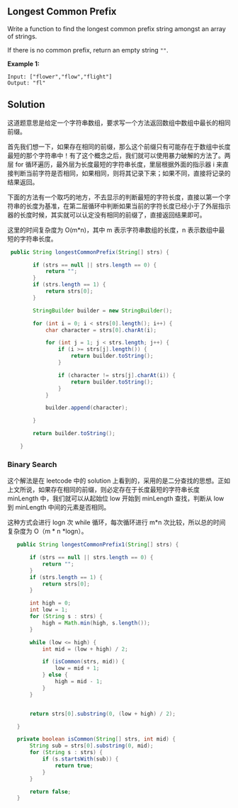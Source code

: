 ## Longest Common Prefix

Write a function to find the longest common prefix string amongst an array of strings.

If there is no common prefix, return an empty string `""`.

**Example 1:**

```
Input: ["flower","flow","flight"]
Output: "fl"
```

## Solution

这道题意思是给定一个字符串数组，要求写一个方法返回数组中数组中最长的相同前缀。

首先我们想一下，如果存在相同的前缀，那么这个前缀只有可能存在于数组中长度最短的那个字符串中！有了这个概念之后，我们就可以使用暴力破解的方法了。两层 for 循环遍历，最外层为长度最短的字符串长度，里层根据外面的指示器 i 来直接判断当前字符是否相同，如果相同，则将其记录下来；如果不同，直接将记录的结果返回。

下面的方法有一个取巧的地方，不去显示的判断最短的字符长度，直接以第一个字符串的长度为基准，在第二层循环中判断如果当前的字符长度已经小于了外层指示器的长度时候，其实就可以认定没有相同的前缀了，直接返回结果即可。

这里的时间复杂度为 O(m*n)，其中 m 表示字符串数组的长度，n 表示数组中最短的字符串长度。

```java
 public String longestCommonPrefix(String[] strs) {

        if (strs == null || strs.length == 0) {
            return "";
        }
        if (strs.length == 1) {
            return strs[0];
        }

        StringBuilder builder = new StringBuilder();

        for (int i = 0; i < strs[0].length(); i++) {
            char character = strs[0].charAt(i);

            for (int j = 1; j < strs.length; j++) {
                if (i >= strs[j].length()) {
                    return builder.toString();
                }

                if (character != strs[j].charAt(i)) {
                    return builder.toString();
                }
            }

            builder.append(character);

        }

        return builder.toString();

    }
```

### Binary Search

这个解法是在 leetcode 中的 solution 上看到的，采用的是二分查找的思想。正如上文所说，如果存在相同的前缀，则必定存在于长度最短的字符串长度 minLength 中，我们就可以从起始位 low 开始到 minLength 查找，判断从 low 到 minLength 中间的元素是否相同。

这种方式会进行 logn 次 while 循环，每次循环进行 m*n 次比较，所以总的时间复杂度为 O（m * n *logn）。

 ```java
    public String longestCommonPrefix1(String[] strs) {

        if (strs == null || strs.length == 0) {
            return "";
        }
        if (strs.length == 1) {
            return strs[0];
        }

        int high = 0;
        int low = 1;
        for (String s : strs) {
            high = Math.min(high, s.length());
        }

        while (low <= high) {
            int mid = (low + high) / 2;

            if (isCommon(strs, mid)) {
                low = mid + 1;
            } else {
                high = mid - 1;
            }
        }


        return strs[0].substring(0, (low + high) / 2);

    }

    private boolean isCommon(String[] strs, int mid) {
        String sub = strs[0].substring(0, mid);
        for (String s : strs) {
            if (s.startsWith(sub)) {
                return true;
            }
        }

        return false;
    }
 ```

